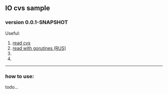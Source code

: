 ## IO cvs sample
### version 0.0.1-SNAPSHOT

Useful:
1. [read cvs](https://ankurraina.medium.com/reading-a-simple-csv-in-go-36d7a269cecd)
2. [read with gorutines (RUS)](https://golangify.com/writing-file-multiple-goroutines)
3. [](https://zetcode.com/golang/csv/)
4. 
----------------------------------------------------------------
### how to use:
todo...